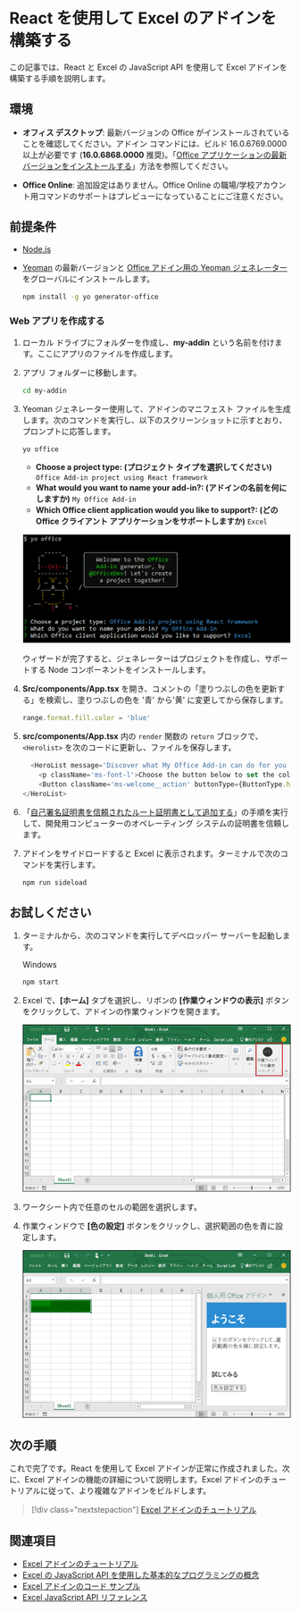 # <a name="build-an-excel-add-in-using-react"></a>React を使用して Excel のアドインを構築する

この記事では、React と Excel の JavaScript API を使用して Excel アドインを構築する手順を説明します。

## <a name="environment"></a>環境

- **オフィス デスクトップ**: 最新バージョンの Office がインストールされていることを確認してください。アドイン コマンドには、ビルド 16.0.6769.0000 以上が必要です (**16.0.6868.0000** 推奨)。「[Office アプリケーションの最新バージョンをインストールする](http://aka.ms/latestoffice)」方法を参照してください。 
 
- **Office Online**: 追加設定はありません。Office Online の職場/学校アカウント用コマンドのサポートはプレビューになっていることにご注意ください。

## <a name="prerequisites"></a>前提条件

- [Node.js](https://nodejs.org)

- [Yeoman](https://github.com/yeoman/yo) の最新バージョンと [Office アドイン用の Yeoman ジェネレーター](https://github.com/OfficeDev/generator-office)をグローバルにインストールします。
    ```bash
    npm install -g yo generator-office
    ```

### <a name="create-the-web-app"></a>Web アプリを作成する

1. ローカル ドライブにフォルダーを作成し、**my-addin** という名前を付けます。ここにアプリのファイルを作成します。

2. アプリ フォルダーに移動します。

    ```bash
    cd my-addin
    ```

3. Yeoman ジェネレーター使用して、アドインのマニフェスト ファイルを生成します。次のコマンドを実行し、以下のスクリーンショットに示すとおり、プロンプトに応答します。

    ```bash
    yo office
    ```

    - **Choose a project type:​ (プロジェクト タイプを選択してください)** `Office Add-in project using React framework`
    - **What would you want to name your add-in?: (アドインの名前を何にしますか)** `My Office Add-in`
    - **Which Office client application would you like to support?: (どの Office クライアント アプリケーションをサポートしますか)** `Excel`

    ![Yeoman ジェネレーター](../images/yo-office-excel-react.png)
    
    ウィザードが完了すると、ジェネレーターはプロジェクトを作成し、サポートする Node コンポーネントをインストールします。

4.  **Src/components/App.tsx** を開き、コメントの「塗りつぶしの色を更新する」を検索し、塗りつぶしの色を '青' から'黄' に変更してから保存します。 

    ```js
    range.format.fill.color = 'blue'

    ```

5. **src/components/App.tsx** 内の `render` 関数の `return` ブロックで、`<Herolist>` を次のコードに更新し、ファイルを保存します。 

    ```js
      <HeroList message='Discover what My Office Add-in can do for you today!' items={this.state.listItems}>
        <p className='ms-font-l'>Choose the button below to set the color of the selected range to blue. <b>Set color</b>.</p>
        <Button className='ms-welcome__action' buttonType={ButtonType.hero} iconProps={{ iconName: 'ChevronRight' }} onClick={this.click}>Run</Button>
    </HeroList>
    ```

6. 「[自己署名証明書を信頼されたルート証明書として追加する](https://github.com/OfficeDev/generator-office/blob/master/src/docs/ssl.md)」の手順を実行して、開発用コンピューターのオペレーティング システムの証明書を信頼します。

7. アドインをサイドロードすると Excel に表示されます。ターミナルで次のコマンドを実行します。 
    
    ```bash
    npm run sideload
    ```

## <a name="try-it-out"></a>お試しください

1. ターミナルから、次のコマンドを実行してデベロッパー サーバーを起動します。

    Windows
    ```bash
    npm start
    ```

2. Excel で、**[ホーム]** タブを選択し、リボンの **[作業ウィンドウの表示]** ボタンをクリックして、アドインの作業ウィンドウを開きます。

    ![Excel アドイン ボタン](../images/excel-quickstart-addin-2b.png)

3. ワークシート内で任意のセルの範囲を選択します。

4. 作業ウィンドウで **[色の設定]** ボタンをクリックし、選択範囲の色を青に設定します。

    ![Excel アドイン](../images/excel-quickstart-addin-2c.png)

## <a name="next-steps"></a>次の手順

これで完了です。React を使用して Excel アドインが正常に作成されました。次に、Excel アドインの機能の詳細について説明します。Excel アドインのチュートリアルに従って、より複雑なアドインをビルドします。

> [!div class="nextstepaction"]
> [Excel アドインのチュートリアル](../tutorials/excel-tutorial.yml)

## <a name="see-also"></a>関連項目

* [Excel アドインのチュートリアル](../tutorials/excel-tutorial-create-table.md)
* [Excel の JavaScript API を使用した基本的なプログラミングの概念](../excel/excel-add-ins-core-concepts.md)
* [Excel アドインのコード サンプル](https://developer.microsoft.com/office/gallery/?filterBy=Samples,Excel)
* [Excel JavaScript API リファレンス](https://docs.microsoft.com/javascript/office/overview/excel-add-ins-reference-overview?view=office-js)
